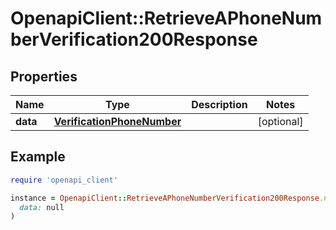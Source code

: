 # OpenapiClient::RetrieveAPhoneNumberVerification200Response

## Properties

| Name | Type | Description | Notes |
| ---- | ---- | ----------- | ----- |
| **data** | [**VerificationPhoneNumber**](VerificationPhoneNumber.md) |  | [optional] |

## Example

```ruby
require 'openapi_client'

instance = OpenapiClient::RetrieveAPhoneNumberVerification200Response.new(
  data: null
)
```

